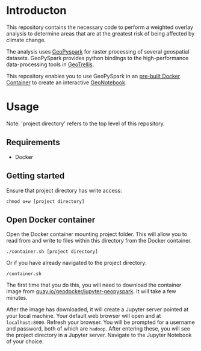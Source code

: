 # Introducton

This repository contains the necessary code to perform a weighted overlay analysis to determine areas that are at the greatest risk of being affected by climate change.

The analysis uses [GeoPyspark](https://github.com/locationtech-labs/geopyspark) for raster processing of several geospatial datasets. GeoPySpark provides python bindings to the high-performance data-processing tools in [GeoTrellis](https://geotrellis.io/).

This repository enables you to use GeoPySpark in an [pre-built Docker Container](https://github.com/geodocker/geodocker-jupyter-geopyspark) to create an interactive [GeoNotebook](https://github.com/OpenGeoscience/geonotebook).

# Usage

Note: 'project directory' refers to the top level of this repository.

## Requirements

* Docker

## Getting started

Ensure that project directory has write access:

`chmod o+w [project directory]`

## Open Docker container

Open the Docker container mounting project folder. This will allow you to read from and write to files within this directory from the Docker container.

`./container.sh [project directory]`

Or if you have already navigated to the project directory:

`/container.sh`

The first time that you do this, you will need to download the container image from [quay.io/geodocker/jupyter-geopyspark](https://quay.io/repository/geodocker/jupyter-geopyspark?tag=latest&tab=tags). It will take a few minutes.

After the image has downloaded, it will create a Jupyter server pointed at your local machine. Your default web browser will open and at `localhost:8000`. Refresh your browser. You will be prompted for a username and password, both of which are `hadoop`. After entering these, you will see the project directory in a Jupyter server. Navigate to the Jupyter Notebook of your choice.
